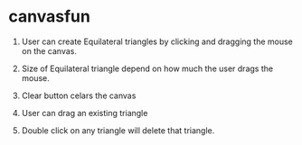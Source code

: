 # canvasfun

1. User can create Equilateral triangles by clicking and dragging the mouse on the canvas.

2. Size of Equilateral triangle depend on how much the user drags the mouse.

3. Clear button celars the canvas

4. User can drag an existing triangle

5. Double click on any triangle will delete that triangle.